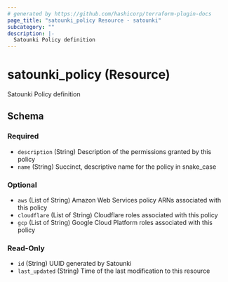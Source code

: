 ```yaml
---
# generated by https://github.com/hashicorp/terraform-plugin-docs
page_title: "satounki_policy Resource - satounki"
subcategory: ""
description: |-
  Satounki Policy definition
---
```


# satounki_policy (Resource)

Satounki Policy definition



<!-- schema generated by tfplugindocs -->
## Schema

### Required

- `description` (String) Description of the permissions granted by this policy
- `name` (String) Succinct, descriptive name for the policy in snake_case

### Optional

- `aws` (List of String) Amazon Web Services policy ARNs associated with this policy
- `cloudflare` (List of String) Cloudflare roles associated with this policy
- `gcp` (List of String) Google Cloud Platform roles associated with this policy

### Read-Only

- `id` (String) UUID generated by Satounki
- `last_updated` (String) Time of the last modification to this resource
